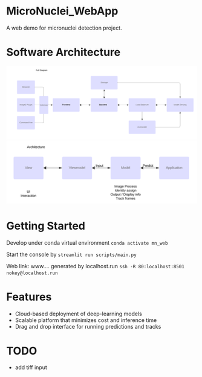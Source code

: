 # MicroNuclei_WebApp

A web demo for micronuclei detection project.

# Software Architecture
![Project Diagram](./docs/diagram.png)
![Project Architecture](./docs/architect.png)

# Getting Started
Develop under conda virtual environment ```conda activate mn_web```

Start the console by ```streamlit run scripts/main.py```

Web link: www.... generated by localhost.run ```ssh -R 80:localhost:8501 nokey@localhost.run```


# Features
- Cloud-based deployment of deep-learning models
- Scalable platform that minimizes cost and inference time
- Drag and drop interface for running predictions and tracks


# TODO
- add tiff input